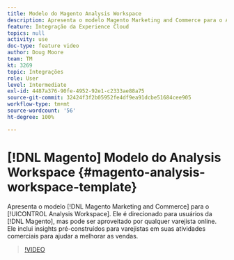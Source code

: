 ```yaml
---
title: Modelo do Magento Analysis Workspace
description: Apresenta o modelo Magento Marketing and Commerce para o Analysis Workspace.
feature: Integração da Experience Cloud
topics: null
activity: use
doc-type: feature video
author: Doug Moore
team: TM
kt: 3269
topic: Integrações
role: User
level: Intermediate
exl-id: 4487a376-90fe-4952-92e1-c2333ae88a75
source-git-commit: 32424f3f2b05952fe4df9ea91dcbe51684cee905
workflow-type: tm+mt
source-wordcount: '56'
ht-degree: 100%

---
```


# [!DNL Magento] Modelo do Analysis Workspace {#magento-analysis-workspace-template}

Apresenta o modelo [!DNL Magento Marketing and Commerce] para o [!UICONTROL Analysis Workspace]. Ele é direcionado para usuários da [!DNL Magento], mas pode ser aproveitado por qualquer varejista online. Ele inclui insights pré-construídos para varejistas em suas atividades comerciais para ajudar a melhorar as vendas.

>[!VIDEO](https://video.tv.adobe.com/v/28164/?quality=12)

